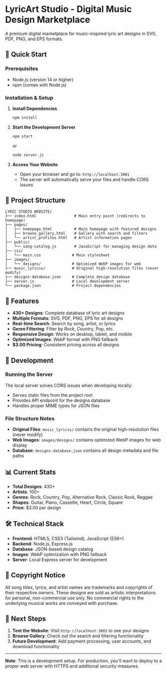 # LyricArt Studio - Digital Music Design Marketplace

A premium digital marketplace for music-inspired lyric art designs in SVG, PDF, PNG, and EPS formats.

## 🚀 Quick Start

### Prerequisites
- Node.js (version 14 or higher)
- npm (comes with Node.js)

### Installation & Setup

1. **Install Dependencies**
   ```bash
   npm install
   ```

2. **Start the Development Server**
   ```bash
   npm start
   ```
   or
   ```bash
   node server.js
   ```

3. **Access Your Website**
   - Open your browser and go to: `http://localhost:3001`
   - The server will automatically serve your files and handle CORS issues

## 📁 Project Structure

```
LYRIC STUDIO WEBSITE/
├── index.html                 # Main entry point (redirects to homepage)
├── pages/
│   ├── homepage.html          # Main homepage with featured designs
│   ├── browse_gallery.html    # Gallery with search and filters
│   └── artist_profiles.html   # Artist information pages
├── public/
│   └── song-catalog.js        # JavaScript for managing design data
├── css/
│   └── main.css              # Main stylesheet
├── images/
│   └── designs/              # Optimized WebP images for web
├── music_lyricss/            # Original high-resolution files (never modify)
├── designs-database.json     # Complete design database
├── server.js                 # Local development server
└── package.json              # Project dependencies
```

## 🎵 Features

- **430+ Designs**: Complete database of lyric art designs
- **Multiple Formats**: SVG, PDF, PNG, EPS for all designs
- **Real-time Search**: Search by song, artist, or lyrics
- **Genre Filtering**: Filter by Rock, Country, Pop, etc.
- **Responsive Design**: Works on desktop, tablet, and mobile
- **Optimized Images**: WebP format with PNG fallback
- **$3.00 Pricing**: Consistent pricing across all designs

## 🔧 Development

### Running the Server
The local server solves CORS issues when developing locally:
- Serves static files from the project root
- Provides API endpoint for the designs database
- Handles proper MIME types for JSON files

### File Structure Notes
- **Original Files**: `music_lyricss/` contains the original high-resolution files (never modify)
- **Web Images**: `images/designs/` contains optimized WebP images for web display
- **Database**: `designs-database.json` contains all design metadata and file paths

## 📊 Current Stats

- **Total Designs**: 430+
- **Artists**: 100+
- **Genres**: Rock, Country, Pop, Alternative Rock, Classic Rock, Reggae
- **Shapes**: Guitar, Piano, Cassette, Heart, Circle, Square
- **Price**: $3.00 per design

## 🛠️ Technical Stack

- **Frontend**: HTML5, CSS3 (Tailwind), JavaScript (ES6+)
- **Backend**: Node.js, Express.js
- **Database**: JSON-based design catalog
- **Images**: WebP optimization with PNG fallback
- **Server**: Local Express server for development

## 📝 Copyright Notice

All song titles, lyrics, and artist names are trademarks and copyrights of their respective owners. These designs are sold as artistic interpretations for personal, non-commercial use only. No commercial rights to the underlying musical works are conveyed with purchase.

## 🚀 Next Steps

1. **Test the Website**: Visit `http://localhost:3001` to see your designs
2. **Browse Gallery**: Check out the search and filtering functionality
3. **Future Development**: Add payment processing, user accounts, and download functionality

---

**Note**: This is a development setup. For production, you'll want to deploy to a proper web server with HTTPS and additional security measures.
